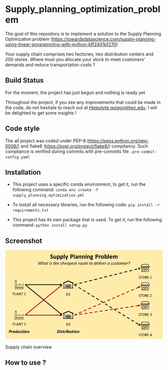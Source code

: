 # Supply_planning_optimization_problem
The goal of this repository is to implement a solution to the Supply Planning Optimization problem (https://towardsdatascience.com/supply-planning-using-linear-programming-with-python-bff2401bf270) 

Your supply chain comprises two factories, two distribution centers and 200 stores. Where must you allocate your stock to meet customers' demands and reduce transportation costs ?

## Build Status

For the moment, the project has just begun and nothing is ready yet

Throughout the project, if you see any improvements that could be made in the code, do not hesitate to reach out at
Hippolyte.guigon@hec.edu. I will be delighted to get some insights !

## Code style

The all project was coded under PEP-8 (https://peps.python.org/pep-0008/) and flake8 (https://pypi.org/project/flake8/) compliancy. Such compliance is verified during commits with pre-commits file ```.pre-commit-config.yaml```

## Installation

* This project uses a specific conda environment, to get it, run the following command: ```conda env create -f supply_planning_optimization.yml```

* To install all necessary libraries, run the following code: ```pip install -r requirements.txt```

* This project has its own package that is used. To get it, run the following command: ```python install setup.py```

## Screenshot

![alt text](https://github.com/HippolyteGuigon/Supply_planning_optimization_problem/blob/main/ressources/logo.webp)

Supply chain overview

## How to use ?